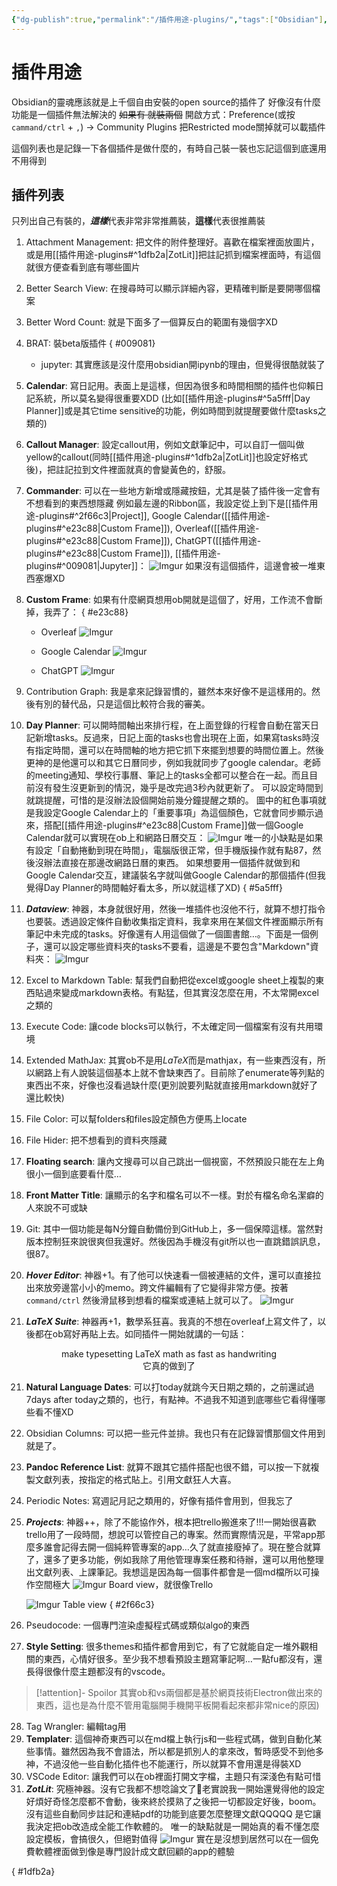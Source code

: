 ```yaml
---
{"dg-publish":true,"permalink":"/插件用途-plugins/","tags":["Obsidian"],"created":"2024-09-02T10:15:36.000+08:00","updated":"2024-09-04T23:12:54.740+08:00"}
---
```


# 插件用途

Obsidian的靈魂應該就是上千個自由安裝的open source的插件了
好像沒有什麼功能是一個插件無法解決的 ~~如果有 就裝兩個~~
開啟方式：Preference(或按`cammand/ctrl` + `,`) $\to$  Community Plugins
把Restricted mode關掉就可以載插件


這個列表也是記錄一下各個插件是做什麼的，有時自己裝一裝也忘記這個到底還用不用得到

## 插件列表
只列出自己有裝的，***這樣***代表非常非常推薦裝，**這樣**代表很推薦裝

1. Attachment Management: 把文件的附件整理好。喜歡在檔案裡面放圖片，或是用[[插件用途-plugins#^1dfb2a\|ZotLit]]把註記抓到檔案裡面時，有這個就很方便查看到底有哪些圖片
2. Better Search View: 在搜尋時可以顯示詳細內容，更精確判斷是要開哪個檔案
3. Better Word Count: 就是下面多了一個算反白的範圍有幾個字XD
4. BRAT: 裝beta版插件
{ #009081}

    - jupyter: 其實應該是沒什麼用obsidian開ipynb的理由，但覺得很酷就裝了
5. **Calendar**:  寫日記用。表面上是這樣，但因為很多和時間相關的插件也仰賴日記系統，所以莫名變得很重要XDD
   (比如[[插件用途-plugins#^5a5fff\|Day Planner]]或是其它time sensitive的功能，例如時間到就提醒要做什麼tasks之類的)
6. **Callout Manager**: 設定callout用，例如文獻筆記中，可以自訂一個叫做yellow的callout(同時[[插件用途-plugins#^1dfb2a\|ZotLit]]也設定好格式後)，把註記拉到文件裡面就真的會變黃色的，舒服。
7. **Commander**: 可以在一些地方新增或隱藏按鈕，尤其是裝了插件後一定會有不想看到的東西想隱藏
   例如最左邊的Ribbon區，我設定從上到下是[[插件用途-plugins#^2f66c3\|Project]], Google Calendar([[插件用途-plugins#^e23c88\|Custom Frame]]), Overleaf([[插件用途-plugins#^e23c88\|Custom Frame]]), ChatGPT([[插件用途-plugins#^e23c88\|Custom Frame]]), [[插件用途-plugins#^009081\|Jupyter]]：
   ![Imgur](https://imgur.com/tAJMQkI.jpeg)
   如果沒有這個插件，這邊會被一堆東西塞爆XD
8. **Custom Frame**: 如果有什麼網頁想用ob開就是這個了，好用，工作流不會斷掉，我弄了：
{ #e23c88}

	- Overleaf 
	  ![Imgur](https://imgur.com/1giNqWZ.jpeg)
	  
	- Google Calendar 
	  ![Imgur](https://imgur.com/mex8v9Q.jpeg)
	  
	- ChatGPT 
	  ![Imgur](https://imgur.com/eaozwiD.jpeg)
	  
9. Contribution Graph: 我是拿來記錄習慣的，雖然本來好像不是這樣用的。然後有別的替代品，只是這個比較符合我的審美。
10. **Day Planner**: 可以開時間軸出來排行程，在上面登錄的行程會自動在當天日記新增tasks。反過來，日記上面的tasks也會出現在上面，如果寫tasks時沒有指定時間，還可以在時間軸的地方把它抓下來擺到想要的時間位置上。然後更神的是他還可以和其它日曆同步，例如我就同步了google calendar。老師的meeting通知、學校行事曆、筆記上的tasks全都可以整合在一起。而且目前沒有發生沒更新到的情況，幾乎是改完過3秒內就更新了。
    可以設定時間到就跳提醒，可惜的是沒辦法設個開始前幾分鐘提醒之類的。
    圖中的紅色事項就是我設定Google Calendar上的「重要事項」為這個顏色，它就會同步顯示過來，搭配[[插件用途-plugins#^e23c88\|Custom Frame]]做一個Google Calendar就可以實現在ob上和網路日曆交互：
    ![Imgur](https://imgur.com/JMLh74p.jpeg)
    唯一的小缺點是如果有設定「自動捲動到現在時間」，電腦版很正常，但手機版操作就有點87，然後沒辦法直接在那邊改網路日曆的東西。
    如果想要用一個插件就做到和Google Calendar交互，建議裝名字就叫做Google Calendar的那個插件(但我覺得Day Planner的時間軸好看太多，所以就這樣了XD)
{ #5a5fff}

11. ***Dataview***: 神器，本身就很好用，然後一堆插件也沒他不行，就算不想打指令也要裝。透過設定條件自動收集指定資料，我拿來用在某個文件裡面顯示所有筆記中未完成的tasks。好像還有人用這個做了一個圖書館…。下面是一個例子，還可以設定哪些資料夾的tasks不要看，這邊是不要包含"Markdown"資料夾：
    ![Imgur](https://imgur.com/qzgRlY2.jpeg)
    
12. Excel to Markdown Table: 幫我們自動把從excel或google sheet上複製的東西貼過來變成markdown表格。有點猛，但其實沒怎麼在用，不太常開excel之類的
13. Execute Code: 讓code blocks可以執行，不太確定同一個檔案有沒有共用環境
14. Extended MathJax: 其實ob不是用$LaTeX$而是mathjax，有一些東西沒有，所以網路上有人說裝這個基本上就不會缺東西了。目前除了enumerate等列點的東西出不來，好像也沒看過缺什麼(更別說要列點就直接用markdown就好了還比較快)
15. File Color: 可以幫folders和files設定顏色方便馬上locate
16. File Hider: 把不想看到的資料夾隱藏
17. **Floating search**: 讓內文搜尋可以自己跳出一個視窗，不然預設只能在左上角很小一個到底要看什麼…
18. **Front Matter Title**: 讓顯示的名字和檔名可以不一樣。對於有檔名命名潔癖的人來說不可或缺
19. Git: 其中一個功能是每N分鐘自動備份到GitHub上，多一個保障這樣。當然對版本控制狂來說很爽但我還好。然後因為手機沒有git所以也一直跳錯誤訊息，很87。
20. ***Hover Editor***: 神器+1。有了他可以快速看一個被連結的文件，還可以直接拉出來放旁邊當小小的memo。跨文件編輯有了它變得非常方便。按著`command/ctrl` 然後滑鼠移到想看的檔案或連結上就可以了。
    ![Imgur](https://imgur.com/M6ugzZy.jpeg)
20. ***LaTeX Suite***: 神器再+1，數學系狂喜。我真的不想在overleaf上寫文件了，以後都在ob寫好再貼上去。如同插件一開始就講的一句話：
    
<center>make typesetting LaTeX math as fast as handwriting</center>
<center>它真的做到了</center>

21. **Natural Language Dates**: 可以打today就跳今天日期之類的，之前還試過7days after today之類的，也行，有點神。不過我不知道到底哪些它看得懂哪些看不懂XD
22. Obsidian Columns: 可以把一些元件並排。我也只有在記錄習慣那個文件用到就是了。
23. **Pandoc Reference List**: 就算不跟其它插件搭配也很不錯，可以按一下就複製文獻列表，按指定的格式貼上。引用文獻狂人大喜。
24. Periodic Notes: 寫週記月記之類用的，好像有插件會用到，但我忘了
25. ***Projects***: 神器++，除了不能協作外，根本把trello搬進來了!!!一開始很喜歡trello用了一段時間，想說可以管控自己的專案。然而實際情況是，平常app那麼多誰會記得去開一個純粹管專案的app…久了就直接廢掉了。現在整合就算了，還多了更多功能，例如我除了用他管理專案任務和待辦，還可以用他整理出文獻列表、上課筆記。我想這是因為每一個事件都會是一個md檔所以可操作空間極大
	![Imgur](https://imgur.com/VD45IAH.jpeg)
	Board view，就很像Trello
	
	![Imgur](https://imgur.com/Brq7LCV.jpeg)
	Table view
{ #2f66c3}

26. Pseudocode: 一個專門渲染虛擬程式碼或類似algo的東西
27. **Style Setting**: 很多themes和插件都會用到它，有了它就能自定一堆外觀相關的東西，心情好很多。至少我不想看預設主題寫筆記啊…一點fu都沒有，還長得很像什麼主題都沒有的vscode。
>[!attention]- Spoilor
>其實ob和vs兩個都是基於網頁技術Electron做出來的東西，這也是為什麼不管用電腦開手機開平板開看起來都非常nice的原因)
    
28. Tag Wrangler: 編輯tag用
29. **Templater**: 這個神奇東西可以在md檔上執行js和一些程式碼，做到自動化某些事情。雖然因為我不會語法，所以都是抓別人的拿來改，暫時感受不到他多神，不過沒他一些自動化插件也不能運行，所以就算不會用還是得裝XD
30. VSCode Editor: 讓我們可以在ob裡面打開文字檔，主題只有深淺色有點可惜
31. ***ZotLit***: 究極神器。沒有它我都不想唸論文了🥹老實說我一開始還覺得他的設定好煩好奇怪怎麼都不會動，後來終於摸熟了之後把一切都設定好後，boom。
    沒有這些自動同步註記和連結pdf的功能到底要怎麼整理文獻QQQQQ
    是它讓我決定把ob改造成全能工作軟體的。
    唯一的缺點就是一開始真的看不懂怎麼設定模板，會搞很久，但絕對值得
    ![Imgur](https://imgur.com/ETDB7n6.jpeg)
    實在是沒想到居然可以在一個免費軟體裡面做到像是專門設計成文獻回顧的app的體驗
    
{ #1dfb2a}
